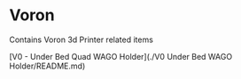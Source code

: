# Voron
Contains Voron 3d Printer related items

[V0 - Under Bed Quad WAGO Holder](./V0 Under Bed WAGO Holder/README.md)
